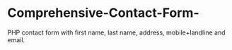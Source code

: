 # Comprehensive-Contact-Form-
PHP contact form with first name, last name, address, mobile+landline and email.
